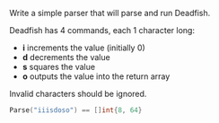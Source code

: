 Write a simple parser that will parse and run Deadfish.

Deadfish has 4 commands, each 1 character long:

* **i** increments the value (initially 0)
* **d** decrements the value
* **s** squares the value
* **o** outputs the value into the return array

Invalid characters should be ignored.

```go
Parse("iiisdoso") == []int{8, 64}
```
